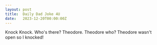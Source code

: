 ```yaml
---
layout: post
title:  Daily Dad Joke 4U
date:   2023-12-20T00:00:00Z
---
```

Knock Knock.
Who's there?
Theodore.
Theodore who?
Theodore wasn't open so I knocked!
